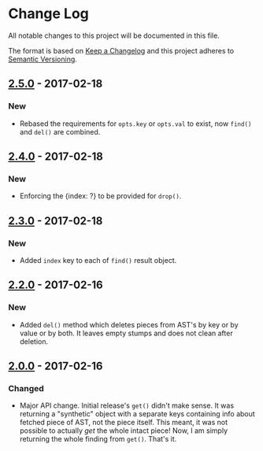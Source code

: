 # Change Log
All notable changes to this project will be documented in this file.

The format is based on [Keep a Changelog](http://keepachangelog.com/)
and this project adheres to [Semantic Versioning](http://semver.org/).

## [2.5.0] - 2017-02-18
### New
- Rebased the requirements for `opts.key` or `opts.val` to exist, now `find()` and `del()` are combined.

## [2.4.0] - 2017-02-18
### New
- Enforcing the {index: ?} to be provided for `drop()`.

## [2.3.0] - 2017-02-18
### New
- Added `index` key to each of `find()` result object.

## [2.2.0] - 2017-02-16
### New
- Added `del()` method which deletes pieces from AST's by key or by value or by both. It leaves empty stumps and does not clean after deletion.

## [2.0.0] - 2017-02-16
### Changed
- Major API change. Initial release's `get()` didn't make sense. It was returning a "synthetic" object with a separate keys containing info about fetched piece of AST, not the piece itself. This meant, it was not possible to actually _get_ the whole intact piece! Now, I am simply returning the whole finding from `get()`. That's it.

[2.0.0]: https://github.com/code-and-send/ast-monkey/compare/v1.0.1...v2.0.0
[2.2.0]: https://github.com/code-and-send/ast-monkey/compare/v2.1.0...v2.2.0
[2.3.0]: https://github.com/code-and-send/ast-monkey/compare/v2.2.0...v2.3.0
[2.4.0]: https://github.com/code-and-send/ast-monkey/compare/v2.3.0...v2.4.0
[2.5.0]: https://github.com/code-and-send/ast-monkey/compare/v2.4.0...v2.5.0
